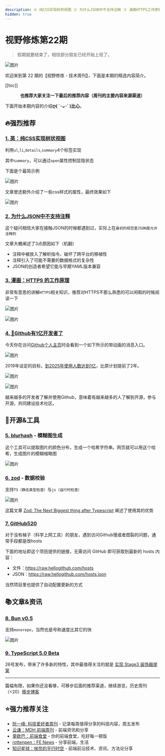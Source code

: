 ```yaml
---
description: ① 纯CSS实现树状视图 ② 为什么JSON中不支持注释 ③ 漫画HTTPS工作原理 ④ 🎉Github有1亿开发者了 ...
hidden: true
---
```


# 视野修炼第22期
> 假期就要结束了，相信部分朋友已经开始上班了。

![图片](https://img.cdn.sugarat.top/mdImg/MTY3NDY2MzI3MTg2OQ==674663271869)

欢迎来到第 22 期的【视野修炼 - 技术周刊】，下面是本期的精选内容简介。

[[toc]]

<center>

**​也推荐大家关注一下最后的推荐内容（周刊的主要内容来源渠道）**
</center>


下面开始本期内容的介绍**ღ( ´･ᴗ･` )比心**。

## 🔥强烈推荐
### [1. 英：纯CSS实现树状视图](https://iamkate.com/code/tree-views/)

利用`ul`,`li`,`details`,`summary`4个标签实现

其中`summary`，可以通过`open`属性控制显隐状态

下面是个最简示例

![图片](https://img.cdn.sugarat.top/mdImg/MTY3NDc4NzM4NDQxNA==674787384414)

文章里还额外介绍了一些css样式的属性，最终效果如下

![图片](https://img.cdn.sugarat.top/mdImg/MTY3NDc4NzkyMzM3MA==674787923370)

### [2. 为什么JSON中不支持注释](https://www.stefanjudis.com/notes/why-doesnt-json-support-comments/)
这个疑问相信大家在接触JSON的时候都遇到过，实际上在`最初的规范里JSON是允许注释的`

文章大概阐述了3点原因如下（机翻）
* 注释中被放入了解析指令，破坏了跨平台的移植性
* 注释引入了可能不需要的数据格式的复杂性
* JSON的创造者希望它能与早期YAML版本兼容

### [3. 漫画：HTTPS 的工作原理](https://howhttps.works/zh/)
非常有意思的讲解`HTTPS`相关知识，推荐对HTTPS不那么熟悉的可以闲暇的时候阅读一下

![图片](https://img.cdn.sugarat.top/mdImg/MTY3NDg3ODA5Njg2NA==674878096864)

![图片](https://img.cdn.sugarat.top/mdImg/MTY3NDg3NzgyOTAxNQ==674877829016)

### [4. 🎉Github有1亿开发者了](https://github.blog/2023-01-25-100-million-developers-and-counting/)

今天你在访问[Github个人主页](https://github.com/Desain7)时会看到一个如下所示的带动画的消息入口。

![图片](https://img.cdn.sugarat.top/mdImg/MTY3NDg5NTIzOTk2MQ==674895239961)

2019年设定的目标，[到2025年使用人数达到1亿](https://youtu.be/9EoNqyxtSRM?t=344)，比原计划提前了2年。

![图片](https://img.cdn.sugarat.top/mdImg/MTY3NDg5MzU2NDUwNA==674893564504)

![图片](https://img.cdn.sugarat.top/mdImg/MTY3NDg5MzgzNTAxMQ==674893835011)

越来越多的开发者了解并使用Github，意味着有越来越多的人了解到开源，参与开源，共同建设技术社区。

## 🔧开源&工具
### [5. blurhash](https://github.com/woltapp/blurhash) - 模糊图生成

这个工具可以提取图片的颜色分布，生成一个哈希字符串。网页就可以用这个哈希，生成图片的模糊缩略图

![图片](https://img.cdn.sugarat.top/mdImg/MTY3NDc4OTM3MDk4MQ==674789370981)

### [6. zod](https://github.com/colinhacks/zod) - 数据校验
支持`TS（静态类型检查）`与`js（运行时检查）`

![图片](https://img.cdn.sugarat.top/mdImg/MTY3NDc5MTQ5MjU0OA==674791492548)

这篇文章 [Zod: The Next Biggest thing after Typescript](https://dev.to/jareechang/zod-the-next-biggest-thing-after-typescript-4phh) 阐述了使用其的优势

### [7. GitHub520](https://github.com/521xueweihan/GitHub520)
对于没有梯子（科学上网工具）的朋友，遇到访问Github慢或者图裂的问题，通常手段都是改hosts

下面的地址即这个项目提供的链接，无需访问 GitHub 即可获取到最新的 hosts 内容：
* 文件：https://raw.hellogithub.com/hosts
* JSON：https://raw.hellogithub.com/hosts.json

当然项目里也提供了自动配置更新的方式

## 📚文章&资讯
### [8. Bun v0.5](https://bun.sh/blog/bun-v0.5.0)

支持`monorepo`，当然也是号称速度比其它的快

![图片](https://img.cdn.sugarat.top/mdImg/MTY3NDc5MDQ5OTMzOQ==674790499339)

### [9. TypeScript 5.0 Beta](https://devblogs.microsoft.com/typescript/announcing-typescript-5-0-beta/)

26号发布，带来了许多新的特性，其中最值得关注的就是 [实现 Stage3 装饰器提案](https://github.com/microsoft/TypeScript/pull/50820)

---

篇幅有限，如果你还没看够，可移步后面的推荐渠道，继续游览，历史周刊（<20）[移步博客](https://sugarat.top/weekly/index.html)

## ⭐️强力推荐关注
* [阮一峰: 科技爱好者周刊](https://www.ruanyifeng.com/blog/archives.html) - 记录每周值得分享的科技内容，周五发布
* [云谦：MDH 前端周刊](https://www.yuque.com/chencheng/mdh-weekly) - 前端资讯和分享
* [童欧巴：前端食堂](https://github.com/Geekhyt/weekly) - 你的前端食堂，吃好每一顿饭
* [rottenpen：FE News](https://rottenpen.zhubai.love/) - 分享前端，生活
* [知识星球：咲奈的平行时空](https://public.zsxq.com/groups/28851452458181.html) - 前端前沿技术、资讯、方法论分享
